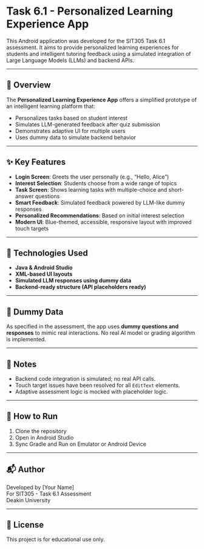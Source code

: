 # Task 6.1 - Personalized Learning Experience App

This Android application was developed for the SIT305 Task 6.1 assessment. It aims to provide personalized learning experiences for students and intelligent tutoring feedback using a simulated integration of Large Language Models (LLMs) and backend APIs.

---

## 📱 Overview

The **Personalized Learning Experience App** offers a simplified prototype of an intelligent learning platform that:

- Personalizes tasks based on student interest
- Simulates LLM-generated feedback after quiz submission
- Demonstrates adaptive UI for multiple users
- Uses dummy data to simulate backend behavior

---

## ✨ Key Features

- **Login Screen**: Greets the user personally (e.g., “Hello, Alice”)
- **Interest Selection**: Students choose from a wide range of topics
- **Task Screen**: Shows learning tasks with multiple-choice and short-answer questions
- **Smart Feedback**: Simulated feedback powered by LLM-like dummy responses
- **Personalized Recommendations**: Based on initial interest selection
- **Modern UI**: Blue-themed, accessible, responsive layout with improved touch targets

---

## 🧠 Technologies Used

- **Java & Android Studio**
- **XML-based UI layouts**
- **Simulated LLM responses using dummy data**
- **Backend-ready structure (API placeholders ready)**

---

## 🧪 Dummy Data

As specified in the assessment, the app uses **dummy questions and responses** to mimic real interactions. No real AI model or grading algorithm is implemented.

---


## 🧾 Notes

- Backend code integration is simulated; no real API calls.
- Touch target issues have been resolved for all `EditText` elements.
- Adaptive assessment logic is mocked with placeholder logic.

---

## 🚀 How to Run

1. Clone the repository
2. Open in Android Studio
3. Sync Gradle and Run on Emulator or Android Device

---

## 📬 Author

Developed by [Your Name]  
For SIT305 - Task 6.1 Assessment  
Deakin University

---

## 📜 License

This project is for educational use only.


